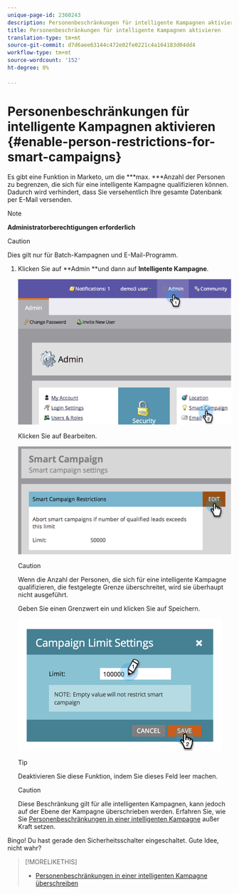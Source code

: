 ```yaml
---
unique-page-id: 2360243
description: Personenbeschränkungen für intelligente Kampagnen aktivieren - Marketing Docs - Produktdokumentation
title: Personenbeschränkungen für intelligente Kampagnen aktivieren
translation-type: tm+mt
source-git-commit: d7d6aee63144c472e02fe0221c4a164183d04dd4
workflow-type: tm+mt
source-wordcount: '152'
ht-degree: 0%

---
```



# Personenbeschränkungen für intelligente Kampagnen aktivieren {#enable-person-restrictions-for-smart-campaigns}

Es gibt eine Funktion in Marketo, um die ***max. ***Anzahl der Personen zu begrenzen, die sich für eine intelligente Kampagne qualifizieren können. Dadurch wird verhindert, dass Sie versehentlich Ihre gesamte Datenbank per E-Mail versenden.

>[!NOTE]
>
>**Administratorberechtigungen erforderlich**

>[!CAUTION]
>
>Dies gilt nur für Batch-Kampagnen und E-Mail-Programm.

1. Klicken Sie auf **Admin **und dann auf **Intelligente Kampagne**.

   ![](assets/image2014-9-18-15-3a58-3a29.png)

   Klicken Sie auf Bearbeiten.

   ![](assets/image2014-9-18-15-3a59-3a7.png)

   >[!CAUTION]
   >
   >
   >Wenn die Anzahl der Personen, die sich für eine intelligente Kampagne qualifizieren, die festgelegte Grenze überschreitet, wird sie überhaupt nicht ausgeführt.

   Geben Sie einen Grenzwert ein und klicken Sie auf Speichern.

   ![](assets/image2014-9-18-15-3a59-3a56.png)

   >[!TIP]
   >
   >
   >Deaktivieren Sie diese Funktion, indem Sie dieses Feld leer machen.

   >[!CAUTION]
   >
   >
   >Diese Beschränkung gilt für alle intelligenten Kampagnen, kann jedoch auf der Ebene der Kampagne überschrieben werden. Erfahren Sie, wie Sie [Personenbeschränkungen in einer intelligenten Kampagne](../../../product-docs/core-marketo-concepts/smart-campaigns/using-smart-campaigns/override-person-restrictions-in-a-smart-campaign.md) außer Kraft setzen.

Bingo! Du hast gerade den Sicherheitsschalter eingeschaltet. Gute Idee, nicht wahr?

>[!MORELIKETHIS]
>
>* [Personenbeschränkungen in einer intelligenten Kampagne überschreiben](../../../product-docs/core-marketo-concepts/smart-campaigns/using-smart-campaigns/override-person-restrictions-in-a-smart-campaign.md)

>



